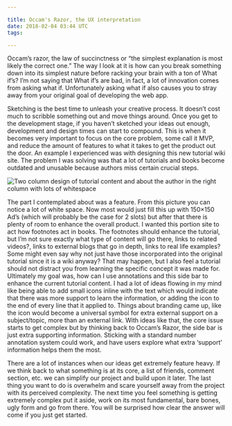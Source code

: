 ```yaml
---

title: Occam's Razor, the UX interpretation
date: 2018-02-04 03:44 UTC
tags: 

---
```


Occam’s razor, the law of succinctness or “the simplest explanation is most likely the correct one.” The way I look at it is how can you break something down into its simplest nature before racking your brain with a ton of What if’s? I’m not saying that What if’s are bad, in fact, a lot of innovation comes from asking what if. Unfortunately asking what if also causes you to stray away from your original goal of developing the web app.

Sketching is the best time to unleash your creative process. It doesn’t cost much to scribble something out and move things around. Once you get to the development stage, if you haven’t sketched your ideas out enough, development and design times can start to compound. This is when it becomes very important to focus on the core problem, some call it MVP, and reduce the amount of features to what it takes to get the product out the door. An example I experienced was with designing this new tutorial wiki site. The problem I was solving was that a lot of tutorials and books become outdated and unusable because authors miss certain crucial steps.

![Two column design of tutorial content and about the author in the right column with lots of whitespace](https://lh5.googleusercontent.com/-OEKTZ7w3aBU/TjLuXry65SI/AAAAAAAAAcw/gYPjt64-0QQ/s560/wikigakuWhiteSpace.jpg)

The part I contemplated about was a feature. From this picture you can notice a lot of white space. Now most would just fill this up with 150×150 Ad’s (which will probably be the case for 2 slots) but after that there is plenty of room to enhance the overall product. I wanted this portion site to act how footnotes act in books. The footnotes should enhance the tutorial, but I’m not sure exactly what type of content will go there, links to related videos?, links to external blogs that go in depth, links to real life examples? Some might even say why not just have those incorporated into the original tutorial since it is a wiki anyway? That may happen, but I also feel a tutorial should not distract you from learning the specific concept it was made for. Ultimately my goal was, how can I use annotations and this side bar to enhance the current tutorial content. I had a lot of ideas flowing in my mind like being able to add small icons inline with the text which would indicate that there was more support to learn the information, or adding the icon to the end of every line that it applied to. Things about branding came up, like the icon would become a universal symbol for extra external support on a subject/topic, more than an external link. With ideas like that, the core issue starts to get complex but by thinking back to Occam’s Razor, the side bar is just extra supporting information. Sticking with a standard number annotation system could work, and have users explore what extra ‘support’ information helps them the most.

There are a lot of instances when our ideas get extremely feature heavy. If we think back to what something is at its core, a list of friends, comment section, etc. we can simplify our project and build upon it later. The last thing you want to do is overwhelm and scare yourself away from the project with its perceived complexity. The next time you feel something is getting extremely complex put it aside, work on its most fundamental, bare bones, ugly form and go from there. You will be surprised how clear the answer will come if you just get started.